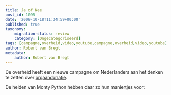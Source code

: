 ```yaml
---
title: Ja of Nee
post_id: 1095
date: '2009-10-18T11:34:59+00:00'
published: true
taxonomy:
    migration-status: review
    category: [Ongecategoriseerd]
tags: [campagne,overheid,video,youtube,campagne,overheid,video,youtube]
author: Robert van Bregt
metadata:
    author: Robert van Bregt
---
```

De overheid heeft een nieuwe campagne om Nederlanders aan het denken te zetten over [orgaandonatie](http://www.jaofnee.nl).

De helden van Monty Python hebben daar zo hun maniertjes voor:

 